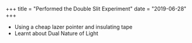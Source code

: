 +++
title = "Performed the Double Slit Experiment"
date = "2019-06-28"
+++

- Using a cheap lazer pointer and insulating tape
- Learnt about Dual Nature of Light